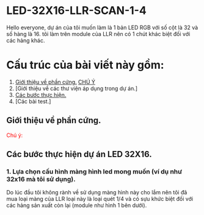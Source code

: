 # LED-32X16-LLR-SCAN-1-4
Hello everyone, dự án của tôi muốn làm là 1 bản LED RGB với số cột là 32 và số hàng là 16. tôi làm trên module của LLR nên có 1 chút khác biệt đối với các hảng khác.
# Cấu trúc của bài viết này gồm:
1. [Giới thiệu về phần cứng.](#giới-thiệu-về-phần-cứng)
      [CHÚ Ý](chú-ý-1)
2. [Giới thiệu về các thư viện áp dụng trong dự án.]
3. [Các bước thực hiện.](#các-bước-thục-hiện-dự-án-led-32x16)
4. [Các bài test.]
## Giới thiệu về phần cứng.
<span style="color:red">Chú ý:</span>

## Các bước thực hiện dự án LED 32X16.
### 1. Lựa chọn cấu hình màng hình led mong muốn (ví dụ như 32x16 mà tôi sử dụng).
Do lúc đầu tôi không rành về sử dụng màng hình này cho lắm nên tôi đã mua loại màng của LLR loại này là loại quét 1/4 và có sựu khức biệt đối với các hảng sản xuất còn lại (module như hình 1 bên dưới). 
